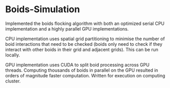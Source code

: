 # Boids-Simulation
Implemented the boids flocking algorithm with both an optimized serial CPU implementation and a highly parallel GPU implementations.

CPU implementation uses spatial grid partitioning to minimise the number of boid interactions that need to be checked (boids only need to check if they interact with other boids in their grid and adjacent grids). This can be run locally.

GPU implementation uses CUDA to split boid processing across GPU threads. Computing thousands of boids in parallel on the GPU resulted in orders of magnitude faster computation. Written for execution on computing cluster.

